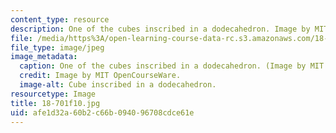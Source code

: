 ```yaml
---
content_type: resource
description: One of the cubes inscribed in a dodecahedron. Image by MIT OpenCourseWare.
file: /media/https%3A/open-learning-course-data-rc.s3.amazonaws.com/18-701-algebra-i-fall-2010/afe1d32a60b2c66b094096708cdce61e_18-701f10.jpg
file_type: image/jpeg
image_metadata:
  caption: One of the cubes inscribed in a dodecahedron. (Image by MIT OpenCourseWare.)
  credit: Image by MIT OpenCourseWare.
  image-alt: Cube inscribed in a dodecahedron.
resourcetype: Image
title: 18-701f10.jpg
uid: afe1d32a-60b2-c66b-0940-96708cdce61e
---
```

